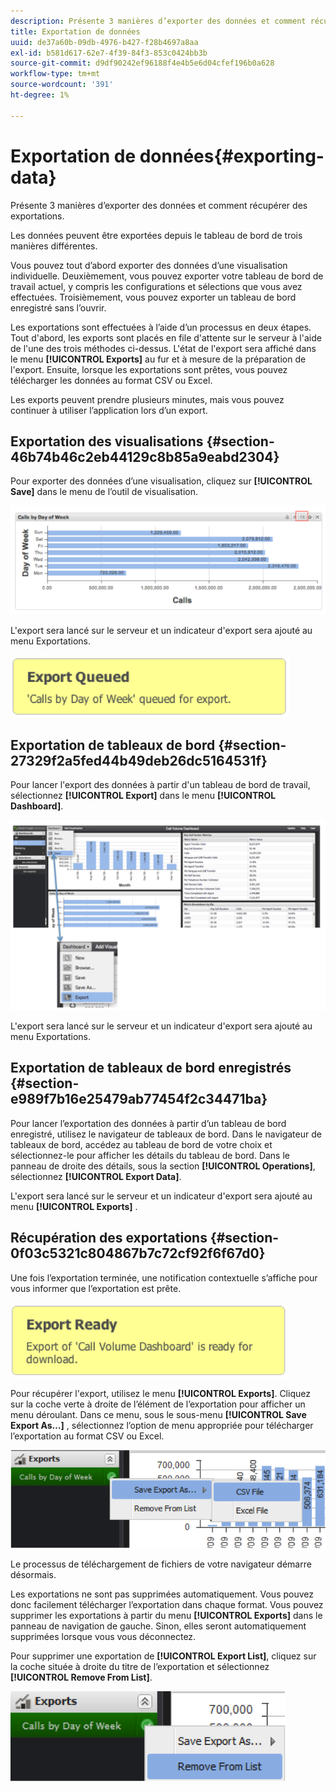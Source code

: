 ```yaml
---
description: Présente 3 manières d’exporter des données et comment récupérer des exportations.
title: Exportation de données
uuid: de37a60b-09db-4976-b427-f28b4697a8aa
exl-id: b581d617-62e7-4f39-84f3-853c0424bb3b
source-git-commit: d9df90242ef96188f4e4b5e6d04cfef196b0a628
workflow-type: tm+mt
source-wordcount: '391'
ht-degree: 1%

---
```


# Exportation de données{#exporting-data}

Présente 3 manières d’exporter des données et comment récupérer des exportations.

Les données peuvent être exportées depuis le tableau de bord de trois manières différentes.

Vous pouvez tout d’abord exporter des données d’une visualisation individuelle. Deuxièmement, vous pouvez exporter votre tableau de bord de travail actuel, y compris les configurations et sélections que vous avez effectuées. Troisièmement, vous pouvez exporter un tableau de bord enregistré sans l’ouvrir.

Les exportations sont effectuées à l’aide d’un processus en deux étapes. Tout d&#39;abord, les exports sont placés en file d&#39;attente sur le serveur à l&#39;aide de l&#39;une des trois méthodes ci-dessus. L&#39;état de l&#39;export sera affiché dans le menu **[!UICONTROL Exports]** au fur et à mesure de la préparation de l&#39;export. Ensuite, lorsque les exportations sont prêtes, vous pouvez télécharger les données au format CSV ou Excel.

Les exports peuvent prendre plusieurs minutes, mais vous pouvez continuer à utiliser l’application lors d’un export.

## Exportation des visualisations {#section-46b74b46c2eb44129c8b85a9eabd2304}

Pour exporter des données d’une visualisation, cliquez sur **[!UICONTROL Save]** dans le menu de l’outil de visualisation.

![](assets/export_visual.png)

L&#39;export sera lancé sur le serveur et un indicateur d&#39;export sera ajouté au menu Exportations.

![](assets/export_queued.png)

## Exportation de tableaux de bord {#section-27329f2a5fed44b49deb26dc5164531f}

Pour lancer l&#39;export des données à partir d&#39;un tableau de bord de travail, sélectionnez **[!UICONTROL Export]** dans le menu **[!UICONTROL Dashboard]**.

![](assets/export_dashboard.png)

L&#39;export sera lancé sur le serveur et un indicateur d&#39;export sera ajouté au menu Exportations.

## Exportation de tableaux de bord enregistrés {#section-e989f7b16e25479ab77454f2c34471ba}

Pour lancer l’exportation des données à partir d’un tableau de bord enregistré, utilisez le navigateur de tableaux de bord. Dans le navigateur de tableaux de bord, accédez au tableau de bord de votre choix et sélectionnez-le pour afficher les détails du tableau de bord. Dans le panneau de droite des détails, sous la section **[!UICONTROL Operations]**, sélectionnez **[!UICONTROL Export Data]**.

L&#39;export sera lancé sur le serveur et un indicateur d&#39;export sera ajouté au menu **[!UICONTROL Exports]**
.

## Récupération des exportations {#section-0f03c5321c804867b7c72cf92f6f67d0}

Une fois l’exportation terminée, une notification contextuelle s’affiche pour vous informer que l’exportation est prête.

![](assets/export_ready.png)

Pour récupérer l&#39;export, utilisez le menu **[!UICONTROL Exports]**. Cliquez sur la coche verte à droite de l’élément de l’exportation pour afficher un menu déroulant. Dans ce menu, sous le sous-menu **[!UICONTROL Save Export As…]** , sélectionnez l’option de menu appropriée pour télécharger l’exportation au format CSV ou Excel.

![](assets/export_save_as.png)

Le processus de téléchargement de fichiers de votre navigateur démarre désormais.

Les exportations ne sont pas supprimées automatiquement. Vous pouvez donc facilement télécharger l’exportation dans chaque format. Vous pouvez supprimer les exportations à partir du menu **[!UICONTROL Exports]** dans le panneau de navigation de gauche. Sinon, elles seront automatiquement supprimées lorsque vous vous déconnectez.

Pour supprimer une exportation de **[!UICONTROL Export List]**, cliquez sur la coche située à droite du titre de l’exportation et sélectionnez **[!UICONTROL Remove From List]**.

![](assets/export_remove_from_list.png)
